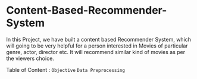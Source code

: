 # Content-Based-Recommender-System
In this Project, we have built a content based Recommender System, which will going to be very helpful for a person interested in Movies of  particular genre, actor, director  etc. It will recommend similar kind of movies as per the viewers choice.

Table of Content :
`Objective`
`Data Preprocessing`
